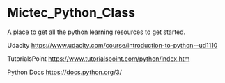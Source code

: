 # Mictec_Python_Class
A place to get all the python learning resources to get started.

Udacity
https://www.udacity.com/course/introduction-to-python--ud1110

TutorialsPoint
https://www.tutorialspoint.com/python/index.htm

Python Docs
https://docs.python.org/3/
